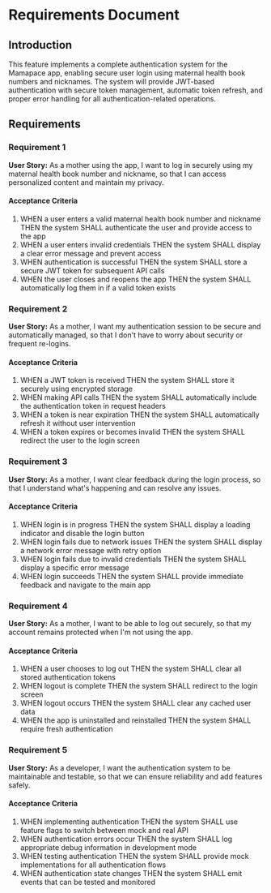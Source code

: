 # Requirements Document

## Introduction

This feature implements a complete authentication system for the Mamapace app, enabling secure user login using maternal health book numbers and nicknames. The system will provide JWT-based authentication with secure token management, automatic token refresh, and proper error handling for all authentication-related operations.

## Requirements

### Requirement 1

**User Story:** As a mother using the app, I want to log in securely using my maternal health book number and nickname, so that I can access personalized content and maintain my privacy.

#### Acceptance Criteria

1. WHEN a user enters a valid maternal health book number and nickname THEN the system SHALL authenticate the user and provide access to the app
2. WHEN a user enters invalid credentials THEN the system SHALL display a clear error message and prevent access
3. WHEN authentication is successful THEN the system SHALL store a secure JWT token for subsequent API calls
4. WHEN the user closes and reopens the app THEN the system SHALL automatically log them in if a valid token exists

### Requirement 2

**User Story:** As a mother, I want my authentication session to be secure and automatically managed, so that I don't have to worry about security or frequent re-logins.

#### Acceptance Criteria

1. WHEN a JWT token is received THEN the system SHALL store it securely using encrypted storage
2. WHEN making API calls THEN the system SHALL automatically include the authentication token in request headers
3. WHEN a token is near expiration THEN the system SHALL automatically refresh it without user intervention
4. WHEN a token expires or becomes invalid THEN the system SHALL redirect the user to the login screen

### Requirement 3

**User Story:** As a mother, I want clear feedback during the login process, so that I understand what's happening and can resolve any issues.

#### Acceptance Criteria

1. WHEN login is in progress THEN the system SHALL display a loading indicator and disable the login button
2. WHEN login fails due to network issues THEN the system SHALL display a network error message with retry option
3. WHEN login fails due to invalid credentials THEN the system SHALL display a specific error message
4. WHEN login succeeds THEN the system SHALL provide immediate feedback and navigate to the main app

### Requirement 4

**User Story:** As a mother, I want to be able to log out securely, so that my account remains protected when I'm not using the app.

#### Acceptance Criteria

1. WHEN a user chooses to log out THEN the system SHALL clear all stored authentication tokens
2. WHEN logout is complete THEN the system SHALL redirect to the login screen
3. WHEN logout occurs THEN the system SHALL clear any cached user data
4. WHEN the app is uninstalled and reinstalled THEN the system SHALL require fresh authentication

### Requirement 5

**User Story:** As a developer, I want the authentication system to be maintainable and testable, so that we can ensure reliability and add features safely.

#### Acceptance Criteria

1. WHEN implementing authentication THEN the system SHALL use feature flags to switch between mock and real API
2. WHEN authentication errors occur THEN the system SHALL log appropriate debug information in development mode
3. WHEN testing authentication THEN the system SHALL provide mock implementations for all authentication flows
4. WHEN authentication state changes THEN the system SHALL emit events that can be tested and monitored